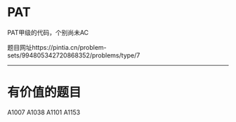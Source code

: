 # PAT
PAT甲级的代码，个别尚未AC

题目网址https://pintia.cn/problem-sets/994805342720868352/problems/type/7

*****
# 有价值的题目
A1007
A1038
A1101
A1153
